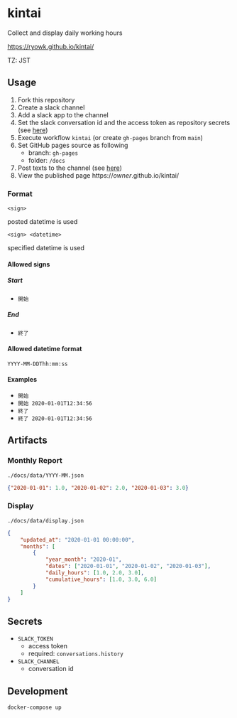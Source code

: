 # kintai
Collect and display daily working hours

https://ryowk.github.io/kintai/

TZ: JST

## Usage
1. Fork this repository
1. Create a slack channel
1. Add a slack app to the channel
1. Set the slack conversation id and the access token as repository secrets (see [here](#secrets))
1. Execute workflow `kintai` (or create `gh-pages` branch from `main`)
1. Set GitHub pages source as following
    * branch: `gh-pages`
    * folder: `/docs`
1. Post texts to the channel (see [here](#format))
1. View the published page https://_owner_.github.io/kintai/

### Format
```
<sign>
```
posted datetime is used
```
<sign> <datetime>
```
specified datetime is used

#### Allowed signs
##### Start
* `開始`

##### End
* `終了`

#### Allowed datetime format
`YYYY-MM-DDThh:mm:ss`

#### Examples
* `開始`
* `開始 2020-01-01T12:34:56`
* `終了`
* `終了 2020-01-01T12:34:56`

## Artifacts
### Monthly Report
`./docs/data/YYYY-MM.json`
```json
{"2020-01-01": 1.0, "2020-01-02": 2.0, "2020-01-03": 3.0}
```

### Display
`./docs/data/display.json`
```json
{
    "updated_at": "2020-01-01 00:00:00",
    "months": [
        {
            "year_month": "2020-01",
            "dates": ["2020-01-01", "2020-01-02", "2020-01-03"],
            "daily_hours": [1.0, 2.0, 3.0],
            "cumulative_hours": [1.0, 3.0, 6.0]
        }
    ]
}
```

## Secrets
* `SLACK_TOKEN`
    * access token
    * required: `conversations.history`
* `SLACK_CHANNEL`
    * conversation id

## Development
```console
docker-compose up
```
